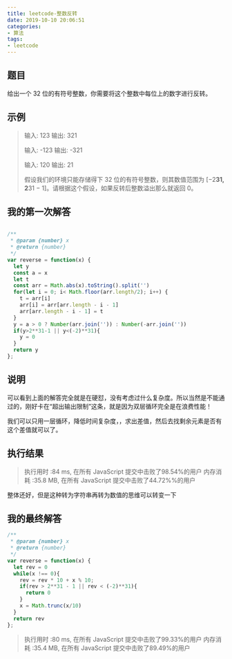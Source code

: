 ```yaml
---
title: leetcode-整数反转
date: 2019-10-10 20:06:51
categories:
- 算法
tags:
- leetcode
---
```


## 题目

给出一个 32 位的有符号整数，你需要将这个整数中每位上的数字进行反转。

## 示例

> 输入: 123
> 输出: 321
> 
> 输入: -123
> 输出: -321
> 
> 输入: 120
> 输出: 21
> 
> 假设我们的环境只能存储得下 32 位的有符号整数，则其数值范围为 [−2**31,  2**31 − 1]。请根据这个假设，如果反转后整数溢出那么就返回 0。

## 我的第一次解答

```javascript

/**
 * @param {number} x
 * @return {number}
 */
var reverse = function(x) {
  let y
  const a = x
  let t
  const arr = Math.abs(x).toString().split('')
  for(let i = 0; i< Math.floor(arr.length/2); i++) {
    t = arr[i]
    arr[i] = arr[arr.length - i - 1]
    arr[arr.length - i - 1] = t
  }
  y = a > 0 ? Number(arr.join('')) : Number(-arr.join(''))
  if(y>2**31-1 || y<(-2)**31){
    y = 0
  }
  return y
};

```
## 说明

可以看到上面的解答完全就是在硬怼，没有考虑过什么复杂度。所以当然是不能通过的，刚好卡在“超出输出限制”这条，就是因为双层循环完全是在浪费性能！

我们可以只用一层循环，降低时间复杂度，，求出差值，然后去找剩余元素是否有这个差值就可以了。


##  执行结果

> 执行用时 :84  ms, 在所有 JavaScript 提交中击败了98.54%的用户
> 内存消耗 :35.8 MB, 在所有 JavaScript 提交中击败了44.72%%的用户

整体还好，但是这种转为字符串再转为数值的思维可以转变一下

## 我的最终解答

```javascript
/**
 * @param {number} x
 * @return {number}
 */
var reverse = function(x) {
  let rev = 0
  while(x !== 0){
    rev = rev * 10 + x % 10;
    if(rev > 2**31 - 1 || rev < (-2)**31){
      return 0
    }
    x = Math.trunc(x/10)
  }
  return rev
};
```

> 执行用时 :80  ms, 在所有 JavaScript 提交中击败了99.33%的用户
> 内存消耗 :35.4 MB, 在所有 JavaScript 提交中击败了89.49%的用户
